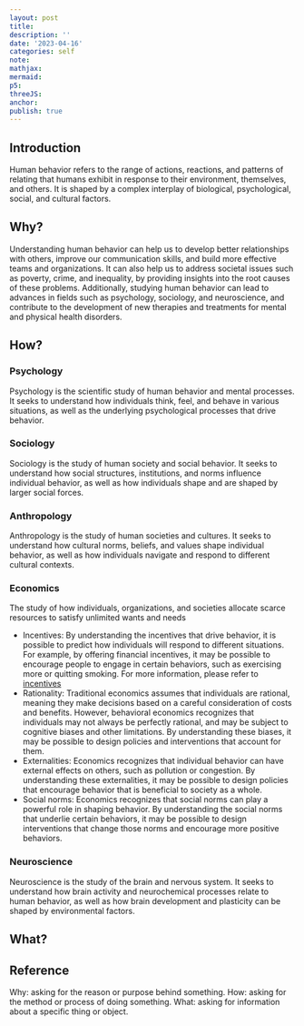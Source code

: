 ```yaml
---
layout: post
title:
description: ''
date: '2023-04-16'
categories: self
note:
mathjax:
mermaid:
p5:
threeJS:
anchor:
publish: true
---
```


## Introduction

Human behavior refers to the range of actions, reactions, and patterns of relating that humans exhibit in response to their environment, themselves, and others. It is shaped by a complex interplay of biological, psychological, social, and cultural factors.

## Why?

Understanding human behavior can help us to develop better relationships with others, improve our communication skills, and build more effective teams and organizations. It can also help us to address societal issues such as poverty, crime, and inequality, by providing insights into the root causes of these problems. Additionally, studying human behavior can lead to advances in fields such as psychology, sociology, and neuroscience, and contribute to the development of new therapies and treatments for mental and physical health disorders.

## How?

### Psychology

Psychology is the scientific study of human behavior and mental processes. It seeks to understand how individuals think, feel, and behave in various situations, as well as the underlying psychological processes that drive behavior.

### Sociology

Sociology is the study of human society and social behavior. It seeks to understand how social structures, institutions, and norms influence individual behavior, as well as how individuals shape and are shaped by larger social forces.

### Anthropology

Anthropology is the study of human societies and cultures. It seeks to understand how cultural norms, beliefs, and values shape individual behavior, as well as how individuals navigate and respond to different cultural contexts.

### Economics

The study of how individuals, organizations, and societies allocate scarce resources to satisfy unlimited wants and needs
* Incentives: By understanding the incentives that drive behavior, it is possible to predict how individuals will respond to different situations. For example, by offering financial incentives, it may be possible to encourage people to engage in certain behaviors, such as exercising more or quitting smoking. For more information, please refer to [incentives]({{site.baseurl}}/economics/2023/04/16/incentive.html)
* Rationality: Traditional economics assumes that individuals are rational, meaning they make decisions based on a careful consideration of costs and benefits. However, behavioral economics recognizes that individuals may not always be perfectly rational, and may be subject to cognitive biases and other limitations. By understanding these biases, it may be possible to design policies and interventions that account for them.
* Externalities: Economics recognizes that individual behavior can have external effects on others, such as pollution or congestion. By understanding these externalities, it may be possible to design policies that encourage behavior that is beneficial to society as a whole.
* Social norms: Economics recognizes that social norms can play a powerful role in shaping behavior. By understanding the social norms that underlie certain behaviors, it may be possible to design interventions that change those norms and encourage more positive behaviors.

### Neuroscience

Neuroscience is the study of the brain and nervous system. It seeks to understand how brain activity and neurochemical processes relate to human behavior, as well as how brain development and plasticity can be shaped by environmental factors.

## What?

## Reference

Why: asking for the reason or purpose behind something.
How: asking for the method or process of doing something.
What: asking for information about a specific thing or object.
